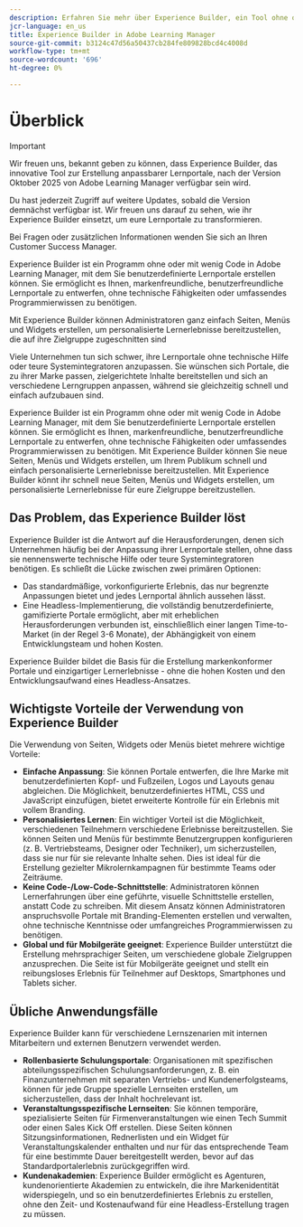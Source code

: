 ```yaml
---
description: Erfahren Sie mehr über Experience Builder, ein Tool ohne oder mit geringem Code in Adobe Learning Manager, mit dem Administratoren Seiten mit Branding-Elementen und benutzerfreundliche Inhalte ohne technische Kenntnisse entwerfen und veröffentlichen können.
jcr-language: en_us
title: Experience Builder in Adobe Learning Manager
source-git-commit: b3124c47d56a50437cb284fe809828bcd4c4008d
workflow-type: tm+mt
source-wordcount: '696'
ht-degree: 0%

---
```



# Überblick

>[!IMPORTANT]
>
>Wir freuen uns, bekannt geben zu können, dass Experience Builder, das innovative Tool zur Erstellung anpassbarer Lernportale, nach der Version Oktober 2025 von Adobe Learning Manager verfügbar sein wird.
>
>Du hast jederzeit Zugriff auf weitere Updates, sobald die Version demnächst verfügbar ist. Wir freuen uns darauf zu sehen, wie ihr Experience Builder einsetzt, um eure Lernportale zu transformieren.
>
>Bei Fragen oder zusätzlichen Informationen wenden Sie sich an Ihren Customer Success Manager.

Experience Builder ist ein Programm ohne oder mit wenig Code in Adobe Learning Manager, mit dem Sie benutzerdefinierte Lernportale erstellen können. Sie ermöglicht es Ihnen, markenfreundliche, benutzerfreundliche Lernportale zu entwerfen, ohne technische Fähigkeiten oder umfassendes Programmierwissen zu benötigen.

Mit Experience Builder können Administratoren ganz einfach Seiten, Menüs und Widgets erstellen, um personalisierte Lernerlebnisse bereitzustellen, die auf ihre Zielgruppe zugeschnitten sind

Viele Unternehmen tun sich schwer, ihre Lernportale ohne technische Hilfe oder teure Systemintegratoren anzupassen. Sie wünschen sich Portale, die zu ihrer Marke passen, zielgerichtete Inhalte bereitstellen und sich an verschiedene Lerngruppen anpassen, während sie gleichzeitig schnell und einfach aufzubauen sind.

Experience Builder ist ein Programm ohne oder mit wenig Code in Adobe Learning Manager, mit dem Sie benutzerdefinierte Lernportale erstellen können. Sie ermöglicht es Ihnen, markenfreundliche, benutzerfreundliche Lernportale zu entwerfen, ohne technische Fähigkeiten oder umfassendes Programmierwissen zu benötigen.
Mit Experience Builder können Sie neue Seiten, Menüs und Widgets erstellen, um Ihrem Publikum schnell und einfach personalisierte Lernerlebnisse bereitzustellen. Mit Experience Builder könnt ihr schnell neue Seiten, Menüs und Widgets erstellen, um personalisierte Lernerlebnisse für eure Zielgruppe bereitzustellen.

## Das Problem, das Experience Builder löst

Experience Builder ist die Antwort auf die Herausforderungen, denen sich Unternehmen häufig bei der Anpassung ihrer Lernportale stellen, ohne dass sie nennenswerte technische Hilfe oder teure Systemintegratoren benötigen. Es schließt die Lücke zwischen zwei primären Optionen:

* Das standardmäßige, vorkonfigurierte Erlebnis, das nur begrenzte Anpassungen bietet und jedes Lernportal ähnlich aussehen lässt.
* Eine Headless-Implementierung, die vollständig benutzerdefinierte, gamifizierte Portale ermöglicht, aber mit erheblichen Herausforderungen verbunden ist, einschließlich einer langen Time-to-Market (in der Regel 3-6 Monate), der Abhängigkeit von einem Entwicklungsteam und hohen Kosten.

Experience Builder bildet die Basis für die Erstellung markenkonformer Portale und einzigartiger Lernerlebnisse - ohne die hohen Kosten und den Entwicklungsaufwand eines Headless-Ansatzes.

## Wichtigste Vorteile der Verwendung von Experience Builder

Die Verwendung von Seiten, Widgets oder Menüs bietet mehrere wichtige Vorteile:

* **Einfache Anpassung**: Sie können Portale entwerfen, die Ihre Marke mit benutzerdefinierten Kopf- und Fußzeilen, Logos und Layouts genau abgleichen. Die Möglichkeit, benutzerdefiniertes HTML, CSS und JavaScript einzufügen, bietet erweiterte Kontrolle für ein Erlebnis mit vollem Branding.
* **Personalisiertes Lernen**: Ein wichtiger Vorteil ist die Möglichkeit, verschiedenen Teilnehmern verschiedene Erlebnisse bereitzustellen. Sie können Seiten und Menüs für bestimmte Benutzergruppen konfigurieren (z. B. Vertriebsteams, Designer oder Techniker), um sicherzustellen, dass sie nur für sie relevante Inhalte sehen. Dies ist ideal für die Erstellung gezielter Mikrolernkampagnen für bestimmte Teams oder Zeiträume.
* **Keine Code-/Low-Code-Schnittstelle**: Administratoren können Lernerfahrungen über eine geführte, visuelle Schnittstelle erstellen, anstatt Code zu schreiben. Mit diesem Ansatz können Administratoren anspruchsvolle Portale mit Branding-Elementen erstellen und verwalten, ohne technische Kenntnisse oder umfangreiches Programmierwissen zu benötigen.
* **Global und für Mobilgeräte geeignet**: Experience Builder unterstützt die Erstellung mehrsprachiger Seiten, um verschiedene globale Zielgruppen anzusprechen. Die Seite ist für Mobilgeräte geeignet und stellt ein reibungsloses Erlebnis für Teilnehmer auf Desktops, Smartphones und Tablets sicher.

## Übliche Anwendungsfälle

Experience Builder kann für verschiedene Lernszenarien mit internen Mitarbeitern und externen Benutzern verwendet werden.

* **Rollenbasierte Schulungsportale**: Organisationen mit spezifischen abteilungsspezifischen Schulungsanforderungen, z. B. ein Finanzunternehmen mit separaten Vertriebs- und Kundenerfolgsteams, können für jede Gruppe spezielle Lernseiten erstellen, um sicherzustellen, dass der Inhalt hochrelevant ist.
* **Veranstaltungsspezifische Lernseiten**: Sie können temporäre, spezialisierte Seiten für Firmenveranstaltungen wie einen Tech Summit oder einen Sales Kick Off erstellen. Diese Seiten können Sitzungsinformationen, Rednerlisten und ein Widget für Veranstaltungskalender enthalten und nur für das entsprechende Team für eine bestimmte Dauer bereitgestellt werden, bevor auf das Standardportalerlebnis zurückgegriffen wird.
* **Kundenakademien**: Experience Builder ermöglicht es Agenturen, kundenorientierte Akademien zu entwickeln, die ihre Markenidentität widerspiegeln, und so ein benutzerdefiniertes Erlebnis zu erstellen, ohne den Zeit- und Kostenaufwand für eine Headless-Erstellung tragen zu müssen.
